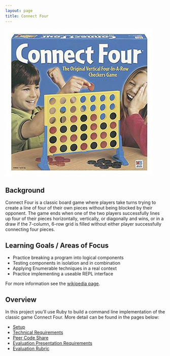 ```yaml
---
layout: page
title: Connect Four
---
```


![Connect 4](./c4.jpg)

## Background

Connect Four is a classic board game where players take turns trying to create a line of four of their own pieces without being blocked by their opponent. The game ends when one of the two players successfully lines up four of their pieces horizontally, vertically, or diagonally and wins, or in a draw if the 7-column, 6-row grid is filled without either player successfully connecting four pieces.

## Learning Goals / Areas of Focus

* Practice breaking a program into logical components
* Testing components in isolation and in combination
* Applying Enumerable techniques in a real context
* Practice implementing a useable REPL interface

For more information see the [wikipedia page](https://en.wikipedia.org/wiki/Connect_Four).

## Overview

In this project you'll use Ruby to build a command line implementation of the classic game Connect Four. More detail can be found in the pages below:

* [Setup](./setup)
* [Technical Requirements](./requirements)
* [Peer Code Share](./peer_code_share)
* [Evaluation Presentation Requirements](./evaluation)
* [Evaluation Rubric](./rubric)
